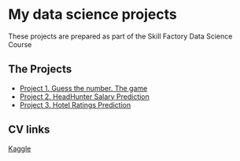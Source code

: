 # My data science projects

These projects are prepared as part of the Skill Factory Data Science Course

## The Projects

* [Project 1. Guess the number. The game](https://github.com/Mike-Kulikov/sf_data_science/tree/main/Project%201.%20Guess%20the%20number.%20The%20game)
* [Project 2. HeadHunter Salary Prediction](https://github.com/Mike-Kulikov/sf_data_science/tree/main/Project%202.%20HeadHunter%20Salary%20Prediction)
* [Project 3. Hotel Ratings Prediction](https://github.com/Mike-Kulikov/sf_data_science/tree/main/Project%203.%20Hotel%20Ratings%20Prediction)

## CV links

[Kaggle](https://www.kaggle.com/mikekulikov)